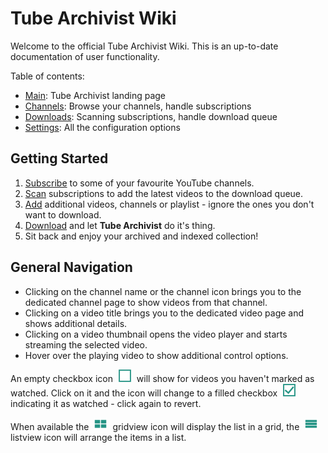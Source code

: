 # Tube Archivist Wiki
Welcome to the official Tube Archivist Wiki. This is an up-to-date documentation of user functionality.

Table of contents:
* [Main](Main): Tube Archivist landing page
* [Channels](Channels): Browse your channels, handle subscriptions
* [Downloads](Downloads): Scanning subscriptions, handle download queue
* [Settings](Settings): All the configuration options

## Getting Started
1. [Subscribe](Channels#channels-overview) to some of your favourite YouTube channels.
2. [Scan](Downloads#rescan-subscriptions) subscriptions to add the latest videos to the download queue.
3. [Add](Downloads#add-to-download-queue) additional videos, channels or playlist - ignore the ones you don't want to download.
4. [Download](Downloads#download-queue) and let **Tube Archivist** do it's thing.
5. Sit back and enjoy your archived and indexed collection!

## General Navigation
* Clicking on the channel name or the channel icon brings you to the dedicated channel page to show videos from that channel.
* Clicking on a video title brings you to the dedicated video page and shows additional details.
* Clicking on a video thumbnail opens the video player and starts streaming the selected video.
* Hover over the playing video to show additional control options.


An empty checkbox icon <img src="assets/icon-unseen.png?raw=true" alt="unseen icon" width="20px" style="margin:0 5px;"> will show for videos you haven't marked as watched. Click on it and the icon will change to a filled checkbox <img src="assets/icon-seen.png?raw=true" alt="seen icon" width="20px" style="margin:0 5px;"> indicating it as watched - click again to revert.

When available the <img src="assets/icon-gridview.png?raw=true" alt="gridview icon" width="20px" style="margin:0 5px;"> gridview icon will display the list in a grid, the <img src="assets/icon-listview.png?raw=true" alt="listview icon" width="20px" style="margin:0 5px;"> listview icon will arrange the items in a list.
